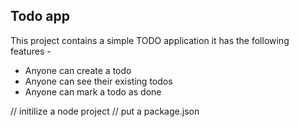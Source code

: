 ## Todo app

This project contains a simple TODO application it has the following features -

- Anyone can create a todo
- Anyone can see their existing todos
- Anyone can mark a todo as done

// initilize a node project
// put a package.json
